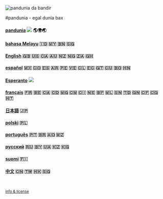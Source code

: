 
![](http://www.pandunia.info/bandir/bandir.png "pandunia da bandir")

#pandunia - egal dunia bax

#### [pandunia](pandunia/index.md) ![](http://pandunia.info/bandir/qpn.png) 🌎🌍🌏

#### [bahasa Melayu](malayi/index.md) 🇮🇩 🇲🇾 🇧🇳 🇸🇬

#### [English](engli/index.md) 🇬🇧 🇺🇸 🇨🇦 🇦🇺 🇳🇿 🇳🇬 🇿🇦 🇬🇭

#### [español](espani/index.md) 🇲🇽 🇨🇴 🇪🇸 🇦🇷 🇵🇪 🇻🇪 🇨🇱 🇪🇨 🇬🇹 🇨🇺 🇧🇴 🇭🇳

#### [Esperanto](esperanti/index.md) ![](http://pandunia.info/bandir/eo.png)

#### [français](fransi/index.md) 🇫🇷 🇧🇪 🇨🇦 🇨🇩 🇲🇬 🇨🇲 🇨🇮 🇳🇪 🇧🇫 🇲🇱 🇸🇳 🇹🇩 🇬🇳 🇨🇫 🇨🇬 🇭🇹

#### [日本語](niponi/index.md) 🇯🇵

#### [polski](polski/index.md) 🇵🇱

#### [português](portugali/index.md) 🇵🇹 🇧🇷 🇦🇴 🇲🇿

#### [русский](rusi/index.md) 🇷🇺 🇧🇾 🇺🇦 🇰🇿 🇰🇬

#### [suomi](suomi/index.md) 🇫🇮

#### [中文](cini/index.md) 🇨🇳 🇹🇼 🇭🇰 🇸🇬

<small><br><br>[info & license](README.md)</small>
